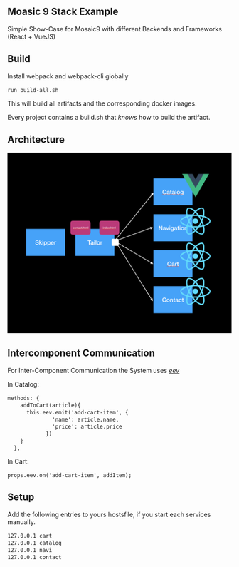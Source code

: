 ## Moasic 9 Stack Example

Simple Show-Case for Mosaic9 with different Backends and Frameworks (React + VueJS)

## Build

Install webpack and webpack-cli globally
```
run build-all.sh
```

This will build all artifacts and the corresponding docker images.

Every project contains a build.sh that _knows_ how to build the artifact.

## Architecture

![alt text](doc/arch.png "Logo Title Text 1")

## Intercomponent Communication

For Inter-Component Communication the System uses [_eev_](https://github.com/chrisdavies/eev)

In Catalog:
```
methods: {
    addToCart(article){
      this.eev.emit('add-cart-item', {
              'name': article.name,
              'price': article.price
            })
    }
  },
```

In Cart:

```
props.eev.on('add-cart-item', addItem);
```

## Setup

Add the following entries to yours hostsfile, if you start each services manually.

```
127.0.0.1 cart
127.0.0.1 catalog
127.0.0.1 navi
127.0.0.1 contact
```